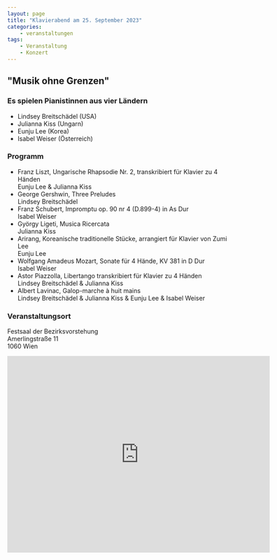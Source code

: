 ```yaml
---
layout: page
title: "Klavierabend am 25. September 2023"
categories:
    - veranstaltungen
tags:
    - Veranstaltung
    - Konzert
---
```

<!--more-->

## "Musik ohne Grenzen"

### Es spielen Pianistinnen aus vier Ländern

* Lindsey Breitschädel (USA)
* Julianna Kiss (Ungarn)
* Eunju Lee (Korea)
* Isabel Weiser (Österreich)


### Programm

* Franz Liszt, Ungarische Rhapsodie Nr. 2, transkribiert für Klavier zu 4 Händen<br>
  Eunju Lee & Julianna Kiss
* George Gershwin, Three Preludes<br>
  Lindsey Breitschädel
* Franz Schubert, Impromptu op. 90 nr 4 (D.899-4) in As Dur<br>
  Isabel Weiser
* György Ligeti, Musica Ricercata<br>
  Julianna Kiss
* Arirang, Koreanische traditionelle Stücke, arrangiert für Klavier von  Zumi Lee<br>
  Eunju Lee
* Wolfgang Amadeus Mozart, Sonate für 4 Hände, KV 381 in D Dur <br>
  Isabel Weiser
* Astor Piazzolla, Libertango transkribiert für Klavier zu 4 Händen <br>
  Lindsey Breitschädel & Julianna Kiss
* Albert Lavinac, Galop-marche à huit mains <br>
  Lindsey Breitschädel & Julianna Kiss & Eunju Lee & Isabel Weiser

### Veranstaltungsort

Festsaal der Bezirksvorstehung<br>
Amerlingstraße 11<br>
1060 Wien<br>

<iframe src="https://www.google.com/maps/embed?pb=!1m18!1m12!1m3!1d2659.497042926811!2d16.350918!3d48.1970414!2m3!1f0!2f0!3f0!3m2!1i1024!2i768!4f13.1!3m3!1m2!1s0x476d07895c7a6a69%3A0xa30709abd778da9f!2sAmerlingstra%C3%9Fe%2011%2C%201060%20Wien!5e0!3m2!1sen!2sat!4v1690617138518!5m2!1sen!2sat" width="600" height="450" style="border:0;" allowfullscreen="" loading="lazy" referrerpolicy="no-referrer-when-downgrade"></iframe>


